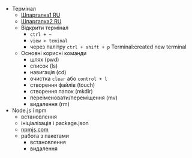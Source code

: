 - Термінал
  - [Шпаргалка1 RU](https://tproger.ru/translations/bash-cheatsheet/)
  - [Шпаргалка2 RU](https://habr.com/ru/company/ruvds/blog/445270/)
  - Відкрити термінал
    - `ctrl + ~`
    - `view > teminal`
    - через палітру `ctrl + shift + p`  Terminal:created new terminal
  - Основні корисні команди
    - шлях (pwd)
    - список (ls)
    - навигація (cd)
    - очистка `clear` або `control + l`
    - створення файлів (touch)
    - створення папок (mkdir)
    - переіменовати/переміщення (mv)
    - видалення (rm)
- Node.js і npm
  - встановлення
  - ініціалізація і package.json
  - [npmjs.com](https://www.npmjs.com/)
  - работа з пакетами
    - встановлення
    - видалення